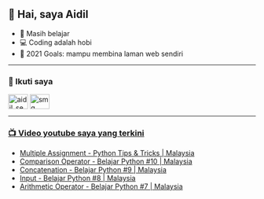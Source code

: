 ## 👋  Hai, saya Aidil

- 🏫 Masih belajar
- 💻 Coding adalah hobi
- 🥅 2021 Goals: mampu membina laman web sendiri

---

### 🔗  Ikuti saya

<a href="https://instagram.com/aidil_sekandar" target="blank"><img align="center" src="https://raw.githubusercontent.com/rahuldkjain/github-profile-readme-generator/master/src/images/icons/Social/instagram.svg" alt="aidil_sekandar" height="30" width="40" /></a>
<a href="https://www.youtube.com/c/aicode" target="blank"><img align="center" src="https://raw.githubusercontent.com/rahuldkjain/github-profile-readme-generator/master/src/images/icons/Social/youtube.svg" alt="smg tech" height="30" width="40" />

---

### 📺  Video youtube saya yang terkini

- [Multiple Assignment - Python Tips & Tricks | Malaysia](https://youtu.be/1O8z2miFjBQ)
- [Comparison Operator - Belajar Python #10 | Malaysia](https://youtu.be/whavB0fD2Lw)
- [Concatenation - Belajar Python #9 | Malaysia](https://youtu.be/kzgTIo8eBt8)
- [Input - Belajar Python #8 | Malaysia](https://youtu.be/V0FyURoSbWU)
- [Arithmetic Operator - Belajar Python #7 | Malaysia](https://youtu.be/agZ2deDgWuM)
